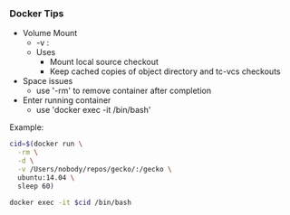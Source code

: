 ### Docker Tips

* Volume Mount
  * -v <host dir>:<container dir>
  * Uses
    * Mount local source checkout
    * Keep cached copies of object directory and tc-vcs checkouts
* Space issues
  * use '-rm' to remove container after completion
* Enter running container
  * use 'docker exec -it <container id> /bin/bash'

Example:

```bash
cid=$(docker run \
  -rm \
  -d \
  -v /Users/nobody/repos/gecko/:/gecko \
  ubuntu:14.04 \
  sleep 60)

docker exec -it $cid /bin/bash
```
